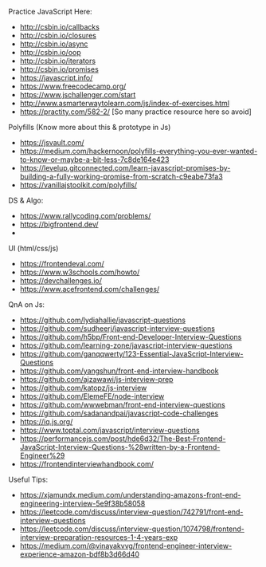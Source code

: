 Practice JavaScript Here:


- http://csbin.io/callbacks 
- http://csbin.io/closures
- http://csbin.io/async
- http://csbin.io/oop
- http://csbin.io/iterators
- http://csbin.io/promises
- https://javascript.info/
- https://www.freecodecamp.org/ 
- https://www.jschallenger.com/start
- http://www.asmarterwaytolearn.com/js/index-of-exercises.html
- https://practity.com/582-2/ [So many practice resource here so avoid]

Polyfills (Know more about this & prototype in Js)
- https://jsvault.com/
- https://medium.com/hackernoon/polyfills-everything-you-ever-wanted-to-know-or-maybe-a-bit-less-7c8de164e423 
- https://levelup.gitconnected.com/learn-javascript-promises-by-building-a-fully-working-promise-from-scratch-c9eabe73fa3
- https://vanillajstoolkit.com/polyfills/ 


DS & Algo:
- https://www.rallycoding.com/problems/ 
- https://bigfrontend.dev/ 
- 

UI (html/css/js)
- https://frontendeval.com/ 
- https://www.w3schools.com/howto/ 
- https://devchallenges.io/
- https://www.acefrontend.com/challenges/



QnA on Js:
- https://github.com/lydiahallie/javascript-questions
- https://github.com/sudheerj/javascript-interview-questions
- https://github.com/h5bp/Front-end-Developer-Interview-Questions
- https://github.com/learning-zone/javascript-interview-questions 
- https://github.com/ganqqwerty/123-Essential-JavaScript-Interview-Questions 
- https://github.com/yangshun/front-end-interview-handbook 
- https://github.com/ajzawawi/js-interview-prep 
- https://github.com/katopz/js-interview 
- https://github.com/ElemeFE/node-interview 
- https://github.com/wwwebman/front-end-interview-questions 
- https://github.com/sadanandpai/javascript-code-challenges 
- https://iq.js.org/ 
- https://www.toptal.com/javascript/interview-questions
- https://performancejs.com/post/hde6d32/The-Best-Frontend-JavaScript-Interview-Questions-%28written-by-a-Frontend-Engineer%29 
- https://frontendinterviewhandbook.com/



Useful Tips:
- https://xjamundx.medium.com/understanding-amazons-front-end-engineering-interview-5e9f38b58058
- https://leetcode.com/discuss/interview-question/742791/front-end-interview-questions
- https://leetcode.com/discuss/interview-question/1074798/frontend-interview-preparation-resources-1-4-years-exp
- https://medium.com/@vinayakvvg/frontend-engineer-interview-experience-amazon-bdf8b3d66d40

